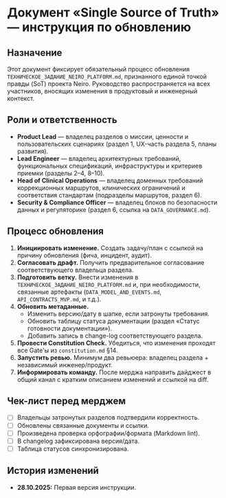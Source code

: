 # Документ «Single Source of Truth» — инструкция по обновлению

## Назначение
Этот документ фиксирует обязательный процесс обновления `ТЕХНИЧЕСКОЕ_ЗАДАНИЕ_NEIRO_PLATFORM.md`, признанного единой точкой правды (SoT) проекта Neiro. Руководство распространяется на всех участников, вносящих изменения в продуктовый и инженерный контекст.

## Роли и ответственность
- **Product Lead** — владелец разделов о миссии, ценности и пользовательских сценариях (раздел 1, UX-часть раздела 5, планы развития).
- **Lead Engineer** — владелец архитектурных требований, функциональных спецификаций, инфраструктуры и критериев приемки (разделы 2–4, 8–10).
- **Head of Clinical Operations** — владелец доменных требований коррекционных маршрутов, клинических ограничений и соответствия стандартам (подразделы маршрутов, раздел 6).
- **Security & Compliance Officer** — владелец блоков по безопасности данных и регуляторике (раздел 6, ссылка на `DATA_GOVERNANCE.md`).

## Процесс обновления
1. **Инициировать изменение.** Создать задачу/план с ссылкой на причину обновления (фича, инцидент, аудит).
2. **Согласовать драфт.** Получить предварительное согласование соответствующего владельца раздела.
3. **Подготовить ветку.** Внести изменения в `ТЕХНИЧЕСКОЕ_ЗАДАНИЕ_NEIRO_PLATFORM.md` и, при необходимости, связанные артефакты (`DATA_MODEL_AND_EVENTS.md`, `API_CONTRACTS_MVP.md`, и т.д.).
4. **Обновить метаданные.**
   - Изменить версию/дату в шапке, если затронуты требования.
   - Обновить таблицу статуса документации (раздел «Статус готовности документации»).
   - Добавить запись в change-log соответствующего раздела.
5. **Провести Constitution Check.** Убедиться, что изменения проходят все Gate'ы из `constitution.md` §14.
6. **Запустить ревью.** Минимум два ревьюера: владелец раздела + независимый инженер/продукт.
7. **Информировать команду.** После мерджа направить дайджест в общий канал с кратким описанием изменений и ссылкой на diff.

## Чек-лист перед мерджем
- [ ] Владельцы затронутых разделов подтвердили корректность.
- [ ] Обновлены связанные документы и ссылки.
- [ ] Произведена проверка орфографии/формата (Markdown lint).
- [ ] В changelog зафиксирована версия/дата.
- [ ] Таблица статусов синхронизирована.

## История изменений
- **28.10.2025:** Первая версия инструкции.

